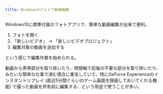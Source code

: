 ```yaml
---
title: Windowsのフォトで動画編集
---
```


Windows10に標準付属のフォトアプリで、簡単な動画編集が出来て便利。

1. フォトを開く
2. 「新しいビデオ」 → 「新しいビデオプロジェクト」
3. 編集対象の動画を追加する

という感じで編集作業を始められる。

動画から黒帯部分を取り除いたり、時間軸で前後の不要な部分を取り除いたり、みたいな簡単な仕事で済む場合に重宝していて、特にGeForce Experienceのインスタントリプレイ (直近5分間ぐらいのゲーム画面を録画しておいてくれる機能) で撮った動画を共有前に編集する、という用途で使うことが多い。
